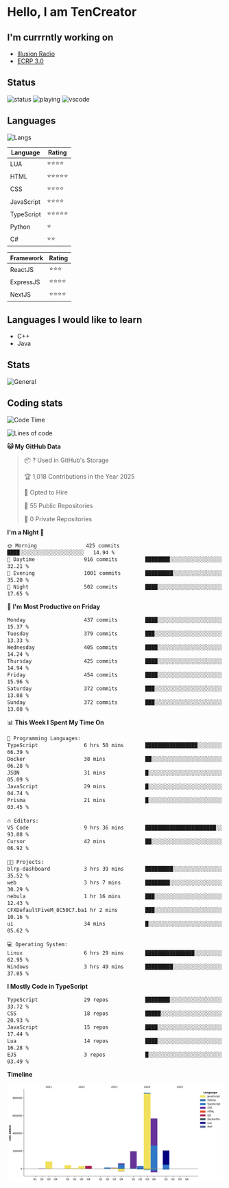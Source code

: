 # Hello, I am TenCreator

## I'm currrntly working on
- [Illusion Radio](https://illusionradio.co.uk/)
- [ECRP 3.0](http://github.com/Emerald-Coast-Roleplay/)

## Status
![status](https://api.statusbadges.me/badge/status/518334475038359555?simple=true&style=for-the-badge)
![playing](https://api.statusbadges.me/badge/playing/518334475038359555?style=for-the-badge)
![vscode](https://api.statusbadges.me/badge/vscode/518334475038359555?style=for-the-badge)

## Languages
![Langs](https://github-readme-stats.vercel.app/api/top-langs/?username=tencreator&layout=compact&theme=radical)


|Language|Rating|
|--------|------|
|LUA|⭐️⭐️⭐️⭐️|
|HTML|⭐️⭐️⭐️⭐️⭐️|
|CSS|⭐️⭐️⭐️⭐️|
|JavaScript|⭐️⭐️⭐️⭐️|
|TypeScript|⭐️⭐️⭐️⭐️⭐️|
|Python|⭐️|
|C#|⭐️⭐️ |

|Framework|Rating|
|--------|------|
|ReactJS|⭐️⭐️⭐|
|ExpressJS|⭐️⭐️⭐️⭐️|
|NextJS|⭐️⭐️⭐⭐️|

## Languages I would like to learn
- C++
- Java

## Stats
![General](https://github-readme-stats.vercel.app/api?username=tencreator&show_icons=true&theme=radical)

## Coding stats

<!--START_SECTION:waka-->
![Code Time](http://img.shields.io/badge/Code%20Time-489%20hrs%2024%20mins-blue)

![Lines of code](https://img.shields.io/badge/From%20Hello%20World%20I%27ve%20Written-2.1%20million%20lines%20of%20code-blue)

**🐱 My GitHub Data** 

> 📦 ? Used in GitHub's Storage 
 > 
> 🏆 1,018 Contributions in the Year 2025
 > 
> 💼 Opted to Hire
 > 
> 📜 55 Public Repositories 
 > 
> 🔑 0 Private Repositories 
 > 
**I'm a Night 🦉** 

```text
🌞 Morning                425 commits         ████░░░░░░░░░░░░░░░░░░░░░   14.94 % 
🌆 Daytime                916 commits         ████████░░░░░░░░░░░░░░░░░   32.21 % 
🌃 Evening                1001 commits        █████████░░░░░░░░░░░░░░░░   35.20 % 
🌙 Night                  502 commits         ████░░░░░░░░░░░░░░░░░░░░░   17.65 % 
```
📅 **I'm Most Productive on Friday** 

```text
Monday                   437 commits         ████░░░░░░░░░░░░░░░░░░░░░   15.37 % 
Tuesday                  379 commits         ███░░░░░░░░░░░░░░░░░░░░░░   13.33 % 
Wednesday                405 commits         ████░░░░░░░░░░░░░░░░░░░░░   14.24 % 
Thursday                 425 commits         ████░░░░░░░░░░░░░░░░░░░░░   14.94 % 
Friday                   454 commits         ████░░░░░░░░░░░░░░░░░░░░░   15.96 % 
Saturday                 372 commits         ███░░░░░░░░░░░░░░░░░░░░░░   13.08 % 
Sunday                   372 commits         ███░░░░░░░░░░░░░░░░░░░░░░   13.08 % 
```


📊 **This Week I Spent My Time On** 

```text
💬 Programming Languages: 
TypeScript               6 hrs 50 mins       █████████████████░░░░░░░░   66.39 % 
Docker                   38 mins             ██░░░░░░░░░░░░░░░░░░░░░░░   06.28 % 
JSON                     31 mins             █░░░░░░░░░░░░░░░░░░░░░░░░   05.09 % 
JavaScript               29 mins             █░░░░░░░░░░░░░░░░░░░░░░░░   04.74 % 
Prisma                   21 mins             █░░░░░░░░░░░░░░░░░░░░░░░░   03.45 % 

🔥 Editors: 
VS Code                  9 hrs 36 mins       ███████████████████████░░   93.08 % 
Cursor                   42 mins             ██░░░░░░░░░░░░░░░░░░░░░░░   06.92 % 

🐱‍💻 Projects: 
blrp-dashboard           3 hrs 39 mins       █████████░░░░░░░░░░░░░░░░   35.52 % 
web                      3 hrs 7 mins        ████████░░░░░░░░░░░░░░░░░   30.29 % 
nebula                   1 hr 16 mins        ███░░░░░░░░░░░░░░░░░░░░░░   12.43 % 
CFXDefaultFiveM_8C50C7.ba1 hr 2 mins         ███░░░░░░░░░░░░░░░░░░░░░░   10.16 % 
ui                       34 mins             █░░░░░░░░░░░░░░░░░░░░░░░░   05.62 % 

💻 Operating System: 
Linux                    6 hrs 29 mins       ████████████████░░░░░░░░░   62.95 % 
Windows                  3 hrs 49 mins       █████████░░░░░░░░░░░░░░░░   37.05 % 
```

**I Mostly Code in TypeScript** 

```text
TypeScript               29 repos            ████████░░░░░░░░░░░░░░░░░   33.72 % 
CSS                      18 repos            █████░░░░░░░░░░░░░░░░░░░░   20.93 % 
JavaScript               15 repos            ████░░░░░░░░░░░░░░░░░░░░░   17.44 % 
Lua                      14 repos            ████░░░░░░░░░░░░░░░░░░░░░   16.28 % 
EJS                      3 repos             █░░░░░░░░░░░░░░░░░░░░░░░░   03.49 % 
```



**Timeline**

![Lines of Code chart](https://raw.githubusercontent.com/tencreator/tencreator/main/assets/bar_graph.png)


<!--END_SECTION:waka-->
